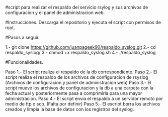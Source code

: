 #script para realizar el respaldo del servicio rsylog y sus archivos de configuracion y el panel de administracion web.

#Instrucciones.
Descarga el repositorio y ejecuta el script con permisos de root.

#Pasos a seguir.

1.- git clone https://github.com/juanpageek90/respaldo_syslog.git
2.- cd respaldo_syslog/
3.- chmod +x respaldo_syslog.sh
4.- ./respaldo_syslog

#Funcionalidades.

Paso 1.- El script realiza el respaldo de la db correspondiente.
Paso 2.- El script realiza el respaldo de los archivos de configuracion de rsyslog (Archivos de configuracion y panel de administracion web)
Paso 3.- El script mueve los archivos de configuracion y la db a una carpeta con la fecha actual y posteriormente pasa a comprimirla para una mayor administracion. 
Paso 4.- El script envia el respaldo a un servidor remoto por medio de ftp o scp. (Falta por definir)
Paso 5.- El escript borra los archivos creados y limpia la base de datos con los registros del syslog.
